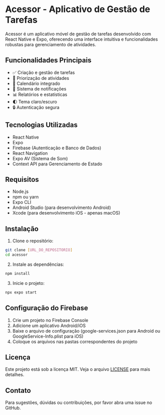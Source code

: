 # Acessor - Aplicativo de Gestão de Tarefas

Acessor é um aplicativo móvel de gestão de tarefas desenvolvido com React Native e Expo, oferecendo uma interface intuitiva e funcionalidades robustas para gerenciamento de atividades.

## Funcionalidades Principais

- ✅ Criação e gestão de tarefas
- 🎯 Priorização de atividades
- 📅 Calendário integrado
- 🔔 Sistema de notificações
- 📊 Relatórios e estatísticas
- 🌓 Tema claro/escuro
- 🔒 Autenticação segura

## Tecnologias Utilizadas

- React Native
- Expo
- Firebase (Autenticação e Banco de Dados)
- React Navigation
- Expo AV (Sistema de Som)
- Context API para Gerenciamento de Estado

## Requisitos

- Node.js
- npm ou yarn
- Expo CLI
- Android Studio (para desenvolvimento Android)
- Xcode (para desenvolvimento iOS - apenas macOS)

## Instalação

1. Clone o repositório:
```bash
git clone [URL_DO_REPOSITORIO]
cd acessor
```

2. Instale as dependências:
```bash
npm install
```

3. Inicie o projeto:
```bash
npx expo start
```

## Configuração do Firebase

1. Crie um projeto no Firebase Console
2. Adicione um aplicativo Android/iOS
3. Baixe o arquivo de configuração (google-services.json para Android ou GoogleService-Info.plist para iOS)
4. Coloque os arquivos nas pastas correspondentes do projeto

## Licença

Este projeto está sob a licença MIT. Veja o arquivo [LICENSE](LICENSE) para mais detalhes.

## Contato

Para sugestões, dúvidas ou contribuições, por favor abra uma issue no GitHub.
